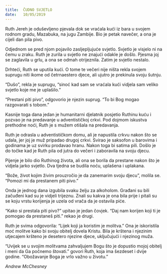 ```yaml
---
title:  ČUDNO SVJETLO
date:   10/05/2019
---
```


Ruth Jereh je oduševljeno pjevala dok se vraćala kući iz bara u svojem rodnom gradu, Mazabuka, na jugu Zambije. Bio je petak navečer, a ona je cijeli dan pila pivo.

Odjednom se pred njom pojavilo zasljepljujuće svjetlo. Svjetlo je visjelo ni na čemu u zraku. Ruth je zurila u svjetlo ne znajući odakle je došlo. Pjesma joj se zaglavila u grlu, a ona se odmah otrijeznila. Zatim je svjetlo nestalo.

Drhteći, Ruth se uputila kući. O tome te večeri nije ništa rekla svojem suprugu niti ikome od četrnaestero djece, ali ujutro je prekinula svoju šutnju.

“Dušo”, rekla je suprugu, “sinoć kad sam se vraćala kući vidjela sam veliko svjetlo koje me je uplašilo.”

“Prestani piti pivo”, odgovorio je njezin suprug. “To bi Bog mogao razgovarati s tobom.”

Kasnije toga dana jedan je humanitarni djelatnik posjetio Ruthinu kuću i pozvao je na predavanje u adventističkoj crkvi. Pod dojmom iskustva prethodne noći, Ruth je s mužem otišala na predavanja.

Ruth je odrasla u adventističkom domu, ali je napustila crkvu nakon što se udala, jer joj je muž pripadao drugoj crkvi. Svirao je saksofon u barovima i godinama je uz svirku prodavao hranu. Nakon toga bi satima pili. Došlo je do točke kad je Ruth pila od jutra do večeri i zaboravila na svoju djecu.

Pijenje je bilo dio Ruthinog života, ali ona se borila da prestane nakon što je vidjela jarko svjetlo. Dva tjedna se budila noću, uplašena i uplakana.

“Bože, život kojim živim prouzročio je da zanemarim svoju djecu”, molila se. “Pomozi mi da prestanem piti pivo.”

Onda je jednog dana izgubila svaku želju za alkoholom. Građani su bili začuđeni kad su je vidjeli trijeznu. Znali su kakva je ona bila prije i pitali su se koju vrstu korijenja je uzela od vrača da je ostavila piće.

“Kako si prestala piti pivo?” upitao je jedan čovjek. “Daj nam korijen koji ti je pomogao da prestaneš piti.” rekao je drugi.

Ruth je svima odgovorila: “Lijek koji ja koristim je molitva.” Ona je iskoristila moć molitve kako bi svoju obitelj dovela Kristu. Bila je krštena i njezinim utjecajem kršteno je desetero njezine djece, uključujući i njezinog muža.

“Uvijek se u svojim molitvama zahvaljujem Bogu što je dopustio mojoj obitelj i meni da Ga počnemo štovati.” govori Ruth, koja ima šezdeset i dvije godine. “Obožavanje Boga je vrlo važno u životu.”

*Andrew McChesney*

